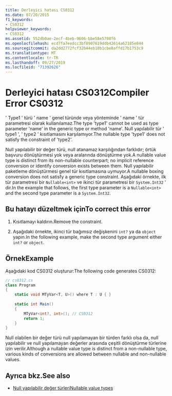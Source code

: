 ```yaml
---
title: Derleyici hatası CS0312
ms.date: 07/20/2015
f1_keywords:
- CS0312
helpviewer_keywords:
- CS0312
ms.assetid: 552db0ae-2ecf-4beb-9606-bbe58e5708f6
ms.openlocfilehash: ecd7fa7eedcc3bf8907619ddb42614a62185e844
ms.sourcegitcommit: da2dd2772fcf32b44eb18b1cbe8affd17b1753c9
ms.translationtype: MT
ms.contentlocale: tr-TR
ms.lasthandoff: 09/27/2019
ms.locfileid: "71392626"
---
```

# <a name="compiler-error-cs0312"></a><span data-ttu-id="33bde-102">Derleyici hatası CS0312</span><span class="sxs-lookup"><span data-stu-id="33bde-102">Compiler Error CS0312</span></span>
<span data-ttu-id="33bde-103">' Type1 ' türü ' name ' genel türünde veya yönteminde ' name ' tür parametresi olarak kullanılamaz.</span><span class="sxs-lookup"><span data-stu-id="33bde-103">The type 'type1' cannot be used as type parameter 'name' in the generic type or method 'name'.</span></span> <span data-ttu-id="33bde-104">Null yapılabilir tür ' type1 ', ' type2 ' kısıtlamasını karşılamıyor.</span><span class="sxs-lookup"><span data-stu-id="33bde-104">The nullable type 'type1' does not satisfy the constraint of 'type2'.</span></span>  
  
 <span data-ttu-id="33bde-105">Null yapılabilir bir değer türü, null atanamaz karşılığından farklıdır; örtük başvuru dönüştürmesi yok veya aralarında dönüştürme yok.</span><span class="sxs-lookup"><span data-stu-id="33bde-105">A nullable value type is distinct from its non-nullable counterpart; no implicit reference conversion or identify conversion exists between them.</span></span> <span data-ttu-id="33bde-106">Null yapılabilir paketleme dönüştürmesi genel tür kısıtlamasına uymuyor.</span><span class="sxs-lookup"><span data-stu-id="33bde-106">A nullable boxing conversion does not satisfy a generic type constraint.</span></span> <span data-ttu-id="33bde-107">Aşağıdaki örnekte, ilk tür parametresi bir `Nullable<int>` ve ikinci tür parametresi bir `System.Int32` ' dir.</span><span class="sxs-lookup"><span data-stu-id="33bde-107">In the example that follows, the first type parameter is a `Nullable<int>` and the second type parameter is a `System.Int32`.</span></span>  
  
## <a name="to-correct-this-error"></a><span data-ttu-id="33bde-108">Bu hatayı düzeltmek için</span><span class="sxs-lookup"><span data-stu-id="33bde-108">To correct this error</span></span>  
  
1. <span data-ttu-id="33bde-109">Kısıtlamayı kaldırın.</span><span class="sxs-lookup"><span data-stu-id="33bde-109">Remove the constraint.</span></span>  
  
2. <span data-ttu-id="33bde-110">Aşağıdaki örnekte, ikinci tür bağımsız değişkenini `int?` ya da `object` yapın.</span><span class="sxs-lookup"><span data-stu-id="33bde-110">In the following example, make the second type argument either `int?` or `object`.</span></span>  
  
## <a name="example"></a><span data-ttu-id="33bde-111">Örnek</span><span class="sxs-lookup"><span data-stu-id="33bde-111">Example</span></span>

<span data-ttu-id="33bde-112">Aşağıdaki kod CS0312 oluşturur:</span><span class="sxs-lookup"><span data-stu-id="33bde-112">The following code generates CS0312:</span></span>  
  
```csharp  
// cs0312.cs  
class Program  
{  
    static void MTyVar<T, U>() where T : U { }  
  
    static int Main()  
    {  
        MTyVar<int?, int>(); // CS0312  
        return 1;  
    }  
}  
```  
  
 <span data-ttu-id="33bde-113">Null olabilen bir değer türü null yapılamayan bir türden farklı olsa da, null yapılabilir ve null yapılamayan değerler arasında çeşitli dönüştürme türlerine izin verilir.</span><span class="sxs-lookup"><span data-stu-id="33bde-113">Although a nullable value type is distinct from a non-nullable type, various kinds of conversions are allowed between nullable and non-nullable values.</span></span>
  
## <a name="see-also"></a><span data-ttu-id="33bde-114">Ayrıca bkz.</span><span class="sxs-lookup"><span data-stu-id="33bde-114">See also</span></span>

- [<span data-ttu-id="33bde-115">Null yapılabilir değer türleri</span><span class="sxs-lookup"><span data-stu-id="33bde-115">Nullable value types</span></span>](../programming-guide/nullable-types/index.md)
